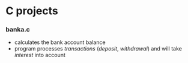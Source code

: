 # **C projects**

### **banka.c**
- calculates the bank account balance
- program processes *transactions* (*deposit*, *withdrawal*) and will take *interest* into account

